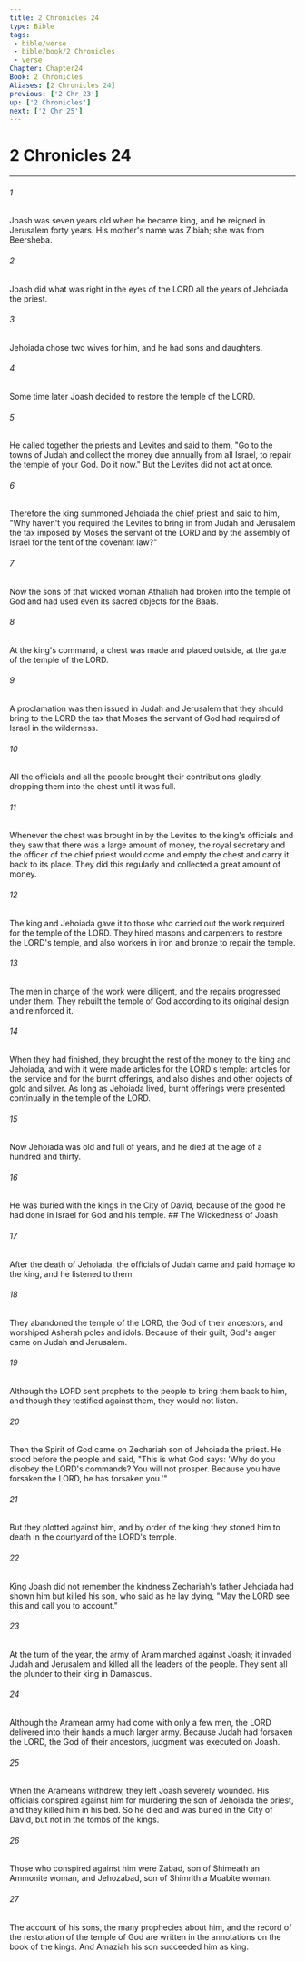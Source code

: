 ```yaml
---
title: 2 Chronicles 24
type: Bible
tags:
 - bible/verse
 - bible/book/2 Chronicles
 - verse
Chapter: Chapter24
Book: 2 Chronicles
Aliases: [2 Chronicles 24]
previous: ['2 Chr 23']
up: ['2 Chronicles']
next: ['2 Chr 25']
---
```

# 2 Chronicles 24

***


###### 1 
Joash was seven years old when he became king, and he reigned in Jerusalem forty years. His mother's name was Zibiah; she was from Beersheba. 

###### 2 
Joash did what was right in the eyes of the LORD all the years of Jehoiada the priest. 

###### 3 
Jehoiada chose two wives for him, and he had sons and daughters. 

###### 4 
Some time later Joash decided to restore the temple of the LORD. 

###### 5 
He called together the priests and Levites and said to them, "Go to the towns of Judah and collect the money due annually from all Israel, to repair the temple of your God. Do it now." But the Levites did not act at once. 

###### 6 
Therefore the king summoned Jehoiada the chief priest and said to him, "Why haven't you required the Levites to bring in from Judah and Jerusalem the tax imposed by Moses the servant of the LORD and by the assembly of Israel for the tent of the covenant law?" 

###### 7 
Now the sons of that wicked woman Athaliah had broken into the temple of God and had used even its sacred objects for the Baals. 

###### 8 
At the king's command, a chest was made and placed outside, at the gate of the temple of the LORD. 

###### 9 
A proclamation was then issued in Judah and Jerusalem that they should bring to the LORD the tax that Moses the servant of God had required of Israel in the wilderness. 

###### 10 
All the officials and all the people brought their contributions gladly, dropping them into the chest until it was full. 

###### 11 
Whenever the chest was brought in by the Levites to the king's officials and they saw that there was a large amount of money, the royal secretary and the officer of the chief priest would come and empty the chest and carry it back to its place. They did this regularly and collected a great amount of money. 

###### 12 
The king and Jehoiada gave it to those who carried out the work required for the temple of the LORD. They hired masons and carpenters to restore the LORD's temple, and also workers in iron and bronze to repair the temple. 

###### 13 
The men in charge of the work were diligent, and the repairs progressed under them. They rebuilt the temple of God according to its original design and reinforced it. 

###### 14 
When they had finished, they brought the rest of the money to the king and Jehoiada, and with it were made articles for the LORD's temple: articles for the service and for the burnt offerings, and also dishes and other objects of gold and silver. As long as Jehoiada lived, burnt offerings were presented continually in the temple of the LORD. 

###### 15 
Now Jehoiada was old and full of years, and he died at the age of a hundred and thirty. 

###### 16 
He was buried with the kings in the City of David, because of the good he had done in Israel for God and his temple. ## The Wickedness of Joash 

###### 17 
After the death of Jehoiada, the officials of Judah came and paid homage to the king, and he listened to them. 

###### 18 
They abandoned the temple of the LORD, the God of their ancestors, and worshiped Asherah poles and idols. Because of their guilt, God's anger came on Judah and Jerusalem. 

###### 19 
Although the LORD sent prophets to the people to bring them back to him, and though they testified against them, they would not listen. 

###### 20 
Then the Spirit of God came on Zechariah son of Jehoiada the priest. He stood before the people and said, "This is what God says: 'Why do you disobey the LORD's commands? You will not prosper. Because you have forsaken the LORD, he has forsaken you.'" 

###### 21 
But they plotted against him, and by order of the king they stoned him to death in the courtyard of the LORD's temple. 

###### 22 
King Joash did not remember the kindness Zechariah's father Jehoiada had shown him but killed his son, who said as he lay dying, "May the LORD see this and call you to account." 

###### 23 
At the turn of the year, the army of Aram marched against Joash; it invaded Judah and Jerusalem and killed all the leaders of the people. They sent all the plunder to their king in Damascus. 

###### 24 
Although the Aramean army had come with only a few men, the LORD delivered into their hands a much larger army. Because Judah had forsaken the LORD, the God of their ancestors, judgment was executed on Joash. 

###### 25 
When the Arameans withdrew, they left Joash severely wounded. His officials conspired against him for murdering the son of Jehoiada the priest, and they killed him in his bed. So he died and was buried in the City of David, but not in the tombs of the kings. 

###### 26 
Those who conspired against him were Zabad, son of Shimeath an Ammonite woman, and Jehozabad, son of Shimrith a Moabite woman. 

###### 27 
The account of his sons, the many prophecies about him, and the record of the restoration of the temple of God are written in the annotations on the book of the kings. And Amaziah his son succeeded him as king. 
